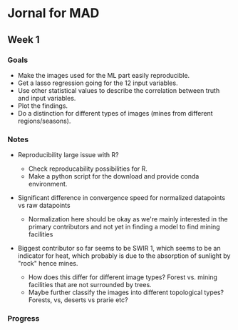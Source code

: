 # Jornal for MAD

## Week 1

### Goals
- Make the images used for the ML part easily reproducible.
- Get a lasso regression going for the 12 input variables.
- Use other statistical values to describe the correlation between truth and input variables.
- Plot the findings.
- Do a distinction for different types of images (mines from different regions/seasons).

### Notes
- Reproducibility large issue with R?
    - Check reproducability possibilities for R.
    - Make a python script for the download and provide conda environment.

- Significant difference in convergence speed for normalized datapoints vs raw datapoints
    - Normalization here should be okay as we're mainly interested in the primary contributors and not yet in finding a model to find mining facilities

- Biggest contributor so far seems to be SWIR 1, which seems to be an indicator for heat, which probably is due to the absorption of sunlight by "rock" hence mines.
    - How does this differ for different image types? Forest vs. mining facilities that are not surrounded by trees.
    - Maybe further classify the images into different topological types? Forests, vs, deserts vs prarie etc?
### Progress

